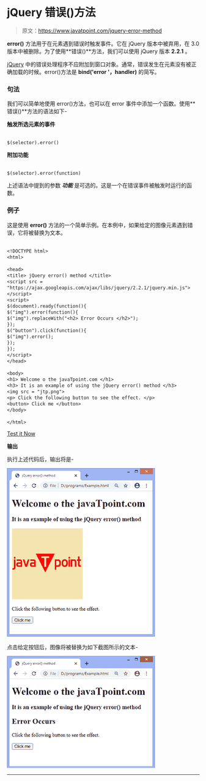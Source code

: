 # jQuery 错误()方法

> 原文：<https://www.javatpoint.com/jquery-error-method>

**error()** 方法用于在元素遇到错误时触发事件。它在 jQuery 版本中被弃用，在 3.0 版本中被删除。为了使用**错误()**方法，我们可以使用 jQuery 版本 **2.2.1** 。

[jQuery](https://www.javatpoint.com/jquery-tutorial) 中的错误处理程序不应附加到窗口对象。通常，错误发生在元素没有被正确加载的时候。error()方法是 **bind('error '，handler)** 的简写。

### 句法

我们可以简单地使用 error()方法，也可以在 error 事件中添加一个函数。使用**错误()**方法的语法如下-

**触发所选元素的事件**

```

$(selector).error()

```

**附加功能**

```

$(selector).error(function)

```

上述语法中提到的参数 ***功能*** 是可选的。这是一个在错误事件被触发时运行的函数。

### 例子

这是使用 **error()** 方法的一个简单示例。在本例中，如果给定的图像元素遇到错误，它将被替换为文本。

```

<!DOCTYPE html>
<html>

<head>
<title> jQuery error() method </title>
<script src = "https://ajax.googleapis.com/ajax/libs/jquery/2.2.1/jquery.min.js"> </script>
<script>
$(document).ready(function(){
$("img").error(function(){
$("img").replaceWith("<h2> Error Occurs </h2>");
});
$("button").click(function(){
$("img").error();
});
});
</script>
</head>

<body>
<h1> Welcome o the javaTpoint.com </h1>
<h3> It is an example of using the jQuery error() method </h3>
<img src = "jtp.png">
<p> Click the following button to see the effect. </p>
<button> Click me </button>
</body>

</html>

```

[Test it Now](https://www.javatpoint.com/oprweb/test.jsp?filename=jquery-error-method1)

**输出**

执行上述代码后，输出将是-

![jQuery error() method](img/cf290169e0e3bcea0ed1019ea9e00f4c.png)

点击给定按钮后，图像将被替换为如下截图所示的文本-

![jQuery error() method](img/b7c8007d1a015ed581c2c86e268d37ba.png)

* * *